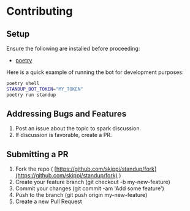 # Contributing

## Setup

Ensure the following are installed before proceeding:

- [poetry](https://github.com/sdispater/poetry)

Here is a quick example of running the bot for development purposes:

```bash
poetry shell
STANDUP_BOT_TOKEN="MY_TOKEN"
poetry run standup
```

## Addressing Bugs and Features

1. Post an issue about the topic to spark discussion.
2. If discussion is favorable, create a PR.

## Submitting a PR

1. Fork the repo ( [https://github.com/skippi/standup/fork](https://github.com/skippi/standup/fork) )
2. Create your feature branch (git checkout -b my-new-feature)
3. Commit your changes (git commit -am 'Add some feature')
4. Push to the branch (git push origin my-new-feature)
5. Create a new Pull Request
